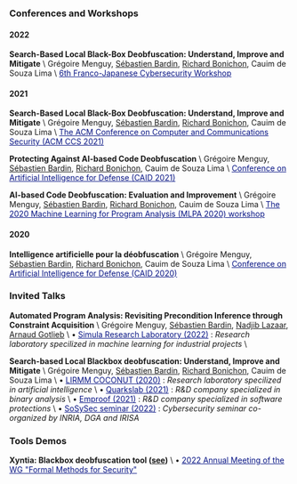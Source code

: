 ### Conferences and Workshops

#### 2022

**Search-Based Local Black-Box Deobfuscation: Understand, Improve and Mitigate** \\
Grégoire Menguy, [Sébastien Bardin](http://sebastien.bardin.free.fr/), [Richard Bonichon](https://rbonichon.github.io/), Cauim de Souza Lima \\
<a href="https://project.inria.fr/FranceJapanICST/save-the-date-6th-franco-japanese-cybersecurity-workshop-online-april-20-22/" style="color:#081585;">6th Franco-Japanese Cybersecurity Workshop</a>


#### 2021

**Search-Based Local Black-Box Deobfuscation: Understand, Improve and Mitigate** \\
Grégoire Menguy, [Sébastien Bardin](http://sebastien.bardin.free.fr/), [Richard Bonichon](https://rbonichon.github.io/), Cauim de Souza Lima \\
<a href="https://www.sigsac.org/ccs/CCS2021/" style="color:#081585;">The ACM Conference on Computer and Communications Security (ACM CCS 2021)</a>

**Protecting Against AI-based Code Deobfuscation** \\
Grégoire Menguy, [Sébastien Bardin](http://sebastien.bardin.free.fr/), [Richard Bonichon](https://rbonichon.github.io/), Cauim de Souza Lima \\
<a href="https://www.european-cyber-week.eu/conference-caid" style="color:#081585;">Conference on Artificial Intelligence for Defense (CAID 2021)</a>

**AI-based Code Deobfuscation: Evaluation and Improvement** \\
Grégoire Menguy, [Sébastien Bardin](http://sebastien.bardin.free.fr/), [Richard Bonichon](https://rbonichon.github.io/), Cauim de Souza Lima \\
<a href="https://sites.google.com/view/mlpa2020/" style="color:#081585;">The 2020 Machine Learning for Program Analysis (MLPA 2020) workshop</a>

#### 2020

**Intelligence artificielle pour la déobfuscation** \\
Grégoire Menguy, [Sébastien Bardin](http://sebastien.bardin.free.fr/), [Richard Bonichon](https://rbonichon.github.io/), Cauim de Souza Lima \\
<a href="https://www.cesar-conference.org/?page_id=2379" style="color:#081585;">Conference on Artificial Intelligence for Defense (CAID 2020)</a>

### Invited Talks

**Automated Program Analysis: Revisiting Precondition Inference through Constraint Acquisition** \\
Grégoire Menguy, [Sébastien Bardin](http://sebastien.bardin.free.fr/), [Nadjib Lazaar](https://www.lirmm.fr/~lazaar/), [Arnaud Gotlieb](https://www.simula.no/people/arnaud) \\
&bull; <a href="https://www.simula.no/" style="color:#081585;">Simula Research Laboratory (2022)</a> : *Research laboratory specilized in machine learning for industrial projects* \\


**Search-based Local Blackbox deobfuscation: Understand, Improve and Mitigate** \\
Grégoire Menguy, [Sébastien Bardin](http://sebastien.bardin.free.fr/), [Richard Bonichon](https://rbonichon.github.io/), Cauim de Souza Lima \\
&bull; <a href="https://www.lirmm.fr/coconut/index.php" style="color:#081585;">LIRMM COCONUT (2020)</a> : *Research laboratory specilized in artificial intelligence* \\
&bull; <a href="https://quarkslab.com/" style="color:#081585;">Quarkslab (2021)</a> : *R&D company specialized in binary analysis* \\
&bull; <a href="https://www.emproof.de/" style="color:#081585;">Emproof (2021)</a> : *R&D company specialized in software protections* \\
&bull; <a href="https://seminaires-dga.inria.fr/en/sosysec-en-bref/" style="color:#081585;">SoSySec seminar (2022)</a> : *Cybersecurity seminar co-organized by INRIA, DGA and IRISA*

### Tools Demos

**Xyntia: Blackbox deobfuscation tool ([see](https://binsec.github.io/new/publication/1970/01/01/nutshell-ccs-21.html))** \\
&bull; <a href="https://gtmfs2022.sciencesconf.org/" style="color:#081585;">2022 Annual Meeting of the WG "Formal Methods for Security"</a>


